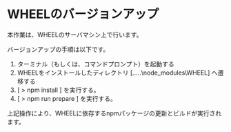 # WHEELのバージョンアップ
本作業は、WHEELのサーバマシン上で行います。

バージョンアップの手順は以下です。  

1. ターミナル（もしくは、コマンドプロンプト）を起動する
1. WHEELをインストールしたディレクトリ [.....\node_modules\WHEEL] へ遷移する
1. [ > npm install ] を実行する。
1. [ > npm run prepare ] を実行する。

上記操作により、WHEELに依存するnpmパッケージの更新とビルドが実行されます。
